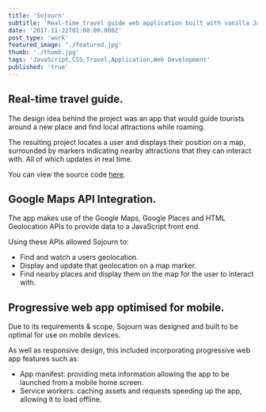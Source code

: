 ```yaml
---
title: 'Sojourn'
subtitle: 'Real-time travel guide web application built with vanilla JavaScript.'
date: '2017-11-22T01:00:00.000Z'
post_type: 'work'
featured_image: './featured.jpg'
thumb: './thumb.jpg'
tags: 'JavaScript,CSS,Travel,Application,Web Development'
published: 'true'
---
```


## Real-time travel guide.
The design idea behind the project was an app that would guide tourists around a new place and find local attractions while roaming.

The resulting project locates a user and displays their position on a map, surrounded by markers indicating nearby attractions that they can interact with. All of which updates in real time.

You can view the source code [here](https://github.com/alexboffey/sojourn "Sojourn source code").

## Google Maps API Integration.
The app makes use of the Google Maps, Google Places and HTML Geolocation APIs to provide data to a JavaScript front end.

Using these APIs allowed Sojourn to:

- Find and watch a users geolocation.
- Display and update that geolocation on a map marker.
- Find nearby places and display them on the map for the user to interact with.

## Progressive web app optimised for mobile.
Due to its requirements & scope, Sojourn was designed and built to be optimal for use on mobile devices.

As well as responsive design, this included incorporating progressive web app features such as:

- App manifest: providing meta information allowing the app to be launched from a mobile home screen.
- Service workers: caching assets and requests speeding up the app, allowing it to load offline.
